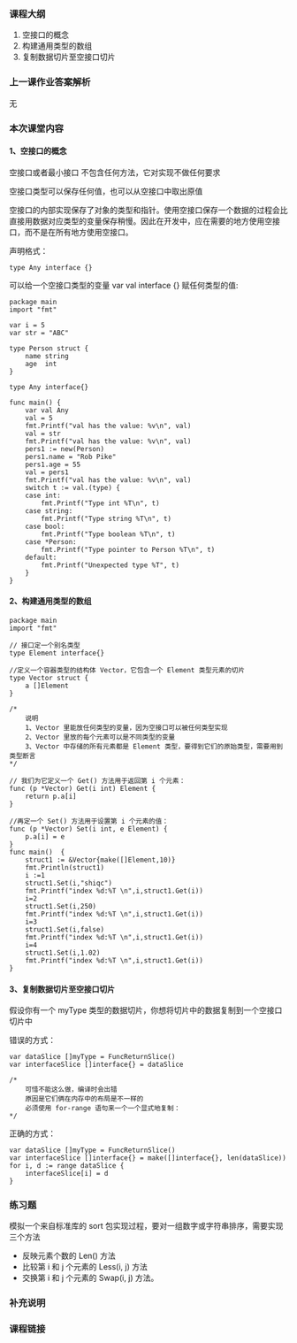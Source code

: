 ### 课程大纲

1. 空接口的概念
2. 构建通用类型的数组
3. 复制数据切片至空接口切片

### 上一课作业答案解析

无

### 本次课堂内容

#### 1、空接口的概念

空接口或者最小接口 不包含任何方法，它对实现不做任何要求

空接口类型可以保存任何值，也可以从空接口中取出原值

空接口的内部实现保存了对象的类型和指针。使用空接口保存一个数据的过程会比直接用数据对应类型的变量保存稍慢。因此在开发中，应在需要的地方使用空接口，而不是在所有地方使用空接口。

声明格式：

```
type Any interface {}
```

可以给一个空接口类型的变量 var val interface {} 赋任何类型的值:

```
package main
import "fmt"

var i = 5
var str = "ABC"

type Person struct {
	name string
	age  int
}

type Any interface{}

func main() {
	var val Any
	val = 5
	fmt.Printf("val has the value: %v\n", val)
	val = str
	fmt.Printf("val has the value: %v\n", val)
	pers1 := new(Person)
	pers1.name = "Rob Pike"
	pers1.age = 55
	val = pers1
	fmt.Printf("val has the value: %v\n", val)
	switch t := val.(type) {
	case int:
		fmt.Printf("Type int %T\n", t)
	case string:
		fmt.Printf("Type string %T\n", t)
	case bool:
		fmt.Printf("Type boolean %T\n", t)
	case *Person:
		fmt.Printf("Type pointer to Person %T\n", t)
	default:
		fmt.Printf("Unexpected type %T", t)
	}
}
```

#### 2、构建通用类型的数组

```
package main
import "fmt"

// 接口定一个别名类型
type Element interface{}

//定义一个容器类型的结构体 Vector，它包含一个 Element 类型元素的切片
type Vector struct {
	a []Element
}

/*
    说明
    1、Vector 里能放任何类型的变量，因为空接口可以被任何类型实现
    2、Vector 里放的每个元素可以是不同类型的变量
    3、Vector 中存储的所有元素都是 Element 类型，要得到它们的原始类型，需要用到类型断言
*/

// 我们为它定义一个 Get() 方法用于返回第 i 个元素：
func (p *Vector) Get(i int) Element {
	return p.a[i]
}

//再定一个 Set() 方法用于设置第 i 个元素的值：
func (p *Vector) Set(i int, e Element) {
	p.a[i] = e
}
func main()  {
	struct1 := &Vector{make([]Element,10)}
	fmt.Println(struct1)
	i :=1
	struct1.Set(i,"shiqc")
	fmt.Printf("index %d:%T \n",i,struct1.Get(i))
	i=2
	struct1.Set(i,250)
	fmt.Printf("index %d:%T \n",i,struct1.Get(i))
	i=3
	struct1.Set(i,false)
	fmt.Printf("index %d:%T \n",i,struct1.Get(i))
	i=4
	struct1.Set(i,1.02)
	fmt.Printf("index %d:%T \n",i,struct1.Get(i))
}
```

#### 3、复制数据切片至空接口切片

假设你有一个 myType 类型的数据切片，你想将切片中的数据复制到一个空接口切片中

错误的方式：

```
var dataSlice []myType = FuncReturnSlice()
var interfaceSlice []interface{} = dataSlice

/*
    可惜不能这么做，编译时会出错
    原因是它们俩在内存中的布局是不一样的
    必须使用 for-range 语句来一个一个显式地复制：
*/
```

正确的方式：

```
var dataSlice []myType = FuncReturnSlice()
var interfaceSlice []interface{} = make([]interface{}, len(dataSlice))
for i, d := range dataSlice {
    interfaceSlice[i] = d
}
```

### 练习题

模拟一个来自标准库的 sort 包实现过程，要对一组数字或字符串排序，需要实现三个方法

- 反映元素个数的 Len() 方法
- 比较第 i 和 j 个元素的 Less(i, j) 方法
- 交换第 i 和 j 个元素的 Swap(i, j) 方法。

### 补充说明

### 课程链接